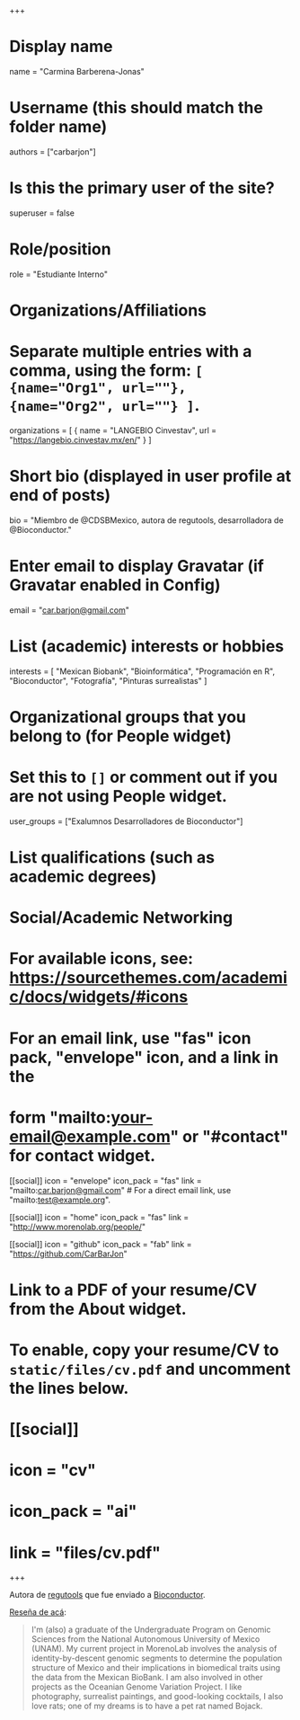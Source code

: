 +++
# Display name
name = "Carmina Barberena-Jonas"

# Username (this should match the folder name)
authors = ["carbarjon"]

# Is this the primary user of the site?
superuser = false

# Role/position
role = "Estudiante Interno"

# Organizations/Affiliations
#   Separate multiple entries with a comma, using the form: `[ {name="Org1", url=""}, {name="Org2", url=""} ]`.
organizations = [ { name = "LANGEBIO Cinvestav", url = "https://langebio.cinvestav.mx/en/" } ]

# Short bio (displayed in user profile at end of posts)
bio = "Miembro de @CDSBMexico, autora de regutools, desarrolladora de @Bioconductor."

# Enter email to display Gravatar (if Gravatar enabled in Config)
email = "car.barjon@gmail.com"

# List (academic) interests or hobbies
interests = [
  "Mexican Biobank",
  "Bioinformática",
  "Programación en R",
  "Bioconductor",
  "Fotografía",
  "Pinturas surrealistas"
]

# Organizational groups that you belong to (for People widget)
#   Set this to `[]` or comment out if you are not using People widget.
user_groups = ["Exalumnos Desarrolladores de Bioconductor"]

# List qualifications (such as academic degrees)

# Social/Academic Networking
# For available icons, see: https://sourcethemes.com/academic/docs/widgets/#icons
#   For an email link, use "fas" icon pack, "envelope" icon, and a link in the
#   form "mailto:your-email@example.com" or "#contact" for contact widget.

[[social]]
  icon = "envelope"
  icon_pack = "fas"
  link = "mailto:car.barjon@gmail.com"  # For a direct email link, use "mailto:test@example.org".

[[social]]
  icon = "home"
  icon_pack = "fas"
  link = "http://www.morenolab.org/people/"

[[social]]
  icon = "github"
  icon_pack = "fab"
  link = "https://github.com/CarBarJon"

# Link to a PDF of your resume/CV from the About widget.
# To enable, copy your resume/CV to `static/files/cv.pdf` and uncomment the lines below.
# [[social]]
#   icon = "cv"
#   icon_pack = "ai"
#   link = "files/cv.pdf"

+++

Autora de [regutools](https://comunidadbioinfo.github.io/regutools) que fue enviado a [Bioconductor](http://bioconductor.org/).

[Reseña de acá](http://www.morenolab.org/people/):

> I'm (also) a graduate of the Undergraduate Program on Genomic Sciences from the National Autonomous University of Mexico (UNAM). My current project in MorenoLab involves the analysis of identity-by-descent genomic segments to determine the population structure of Mexico and their implications in biomedical traits using the data from the Mexican BioBank. I am also involved in other projects as the Oceanian Genome Variation Project. I like photography, surrealist paintings, and good-looking cocktails, I also love rats; one of my dreams is to have a pet rat named Bojack.
